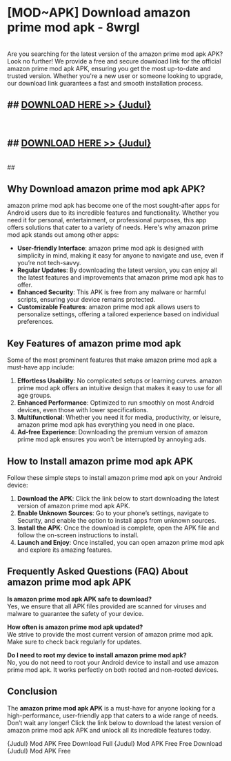 # [MOD~APK] Download amazon prime mod apk - 8wrgl <br>
<br>
Are you searching for the latest version of the amazon prime mod apk APK? Look no further! We provide a free and secure download link for the official amazon prime mod apk APK, ensuring you get the most up-to-date and trusted version. Whether you're a new user or someone looking to upgrade, our download link guarantees a fast and smooth installation process.


## ##  [DOWNLOAD HERE >> {Judul}](https://geoflix.me/watch.php?title=amazon_prime_mod_apk&ref=git)
  <br>

##  ## [DOWNLOAD HERE >> {Judul}](https://geoflix.me/watch.php?title=amazon_prime_mod_apk&ref=git)
  <br>
  ##



## Why Download amazon prime mod apk APK?

amazon prime mod apk has become one of the most sought-after apps for Android users due to its incredible features and functionality. Whether you need it for personal, entertainment, or professional purposes, this app offers solutions that cater to a variety of needs. Here's why amazon prime mod apk stands out among other apps:

- **User-friendly Interface**: amazon prime mod apk is designed with simplicity in mind, making it easy for anyone to navigate and use, even if you’re not tech-savvy.
- **Regular Updates**: By downloading the latest version, you can enjoy all the latest features and improvements that amazon prime mod apk has to offer.
- **Enhanced Security**: This APK is free from any malware or harmful scripts, ensuring your device remains protected.
- **Customizable Features**: amazon prime mod apk allows users to personalize settings, offering a tailored experience based on individual preferences.

## Key Features of amazon prime mod apk

Some of the most prominent features that make amazon prime mod apk a must-have app include:

1. **Effortless Usability**: No complicated setups or learning curves. amazon prime mod apk offers an intuitive design that makes it easy to use for all age groups.
2. **Enhanced Performance**: Optimized to run smoothly on most Android devices, even those with lower specifications.
3. **Multifunctional**: Whether you need it for media, productivity, or leisure, amazon prime mod apk has everything you need in one place.
4. **Ad-free Experience**: Downloading the premium version of amazon prime mod apk ensures you won’t be interrupted by annoying ads.

## How to Install amazon prime mod apk APK

Follow these simple steps to install amazon prime mod apk on your Android device:

1. **Download the APK**: Click the link below to start downloading the latest version of amazon prime mod apk APK.
2. **Enable Unknown Sources**: Go to your phone’s settings, navigate to Security, and enable the option to install apps from unknown sources.
3. **Install the APK**: Once the download is complete, open the APK file and follow the on-screen instructions to install.
4. **Launch and Enjoy**: Once installed, you can open amazon prime mod apk and explore its amazing features.

## Frequently Asked Questions (FAQ) About amazon prime mod apk APK

**Is amazon prime mod apk APK safe to download?**  
Yes, we ensure that all APK files provided are scanned for viruses and malware to guarantee the safety of your device.

**How often is amazon prime mod apk updated?**  
We strive to provide the most current version of amazon prime mod apk. Make sure to check back regularly for updates.

**Do I need to root my device to install amazon prime mod apk?**  
No, you do not need to root your Android device to install and use amazon prime mod apk. It works perfectly on both rooted and non-rooted devices.

## Conclusion

The **amazon prime mod apk APK** is a must-have for anyone looking for a high-performance, user-friendly app that caters to a wide range of needs. Don’t wait any longer! Click the link below to download the latest version of amazon prime mod apk APK and unlock all its incredible features today.

{Judul} Mod APK Free
Download Full {Judul} Mod APK Free
Free Download {Judul} Mod APK Free

